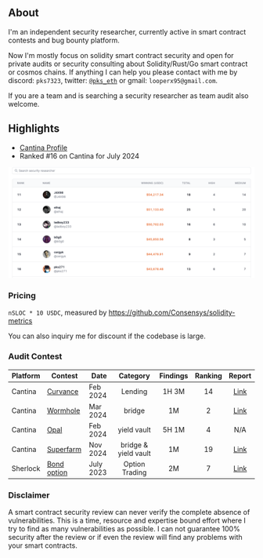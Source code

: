 

## About

I'm an independent security researcher, currently active in smart contract contests and bug bounty platform.

Now I'm mostly focus on solidity smart contract security and open for private audits or security consulting about Solidity/Rust/Go smart contract or cosmos chains. If anything I can help you please contact with me by discord: `pks7323`, twitter: [`@pks_eth`](https://x.com/pks_eth) or gmail: `looperx95@gmail.com`.

If you are a team and is searching a security researcher as team audit also welcome.

## Highlights

- [Cantina Profile](https://cantina.xyz/u/pks271)
- Ranked #16 on Cantina for July 2024

<img src="images/cantina-leaderboard-07-2024.png" width="900">


### Pricing

`nSLOC * 10 USDC`, measured by https://github.com/Consensys/solidity-metrics

You can also inquiry me for discount if the codebase is large.


### Audit Contest

| Platform| Contest | Date | Category | Findings | Ranking | Report |
| ------- | ------- | ----- | :-------: | :------:| :-----:| :------:| 
| Cantina | [Curvance](https://cantina.xyz/competitions/ac757733-81a4-43c7-8f49-17c5b135cdff)    | Feb 2024 | Lending | 1H 3M | 14 | [Link](./contests/curvance.md) |
| Cantina | [Wormhole](https://cantina.xyz/code/627528d0-db8a-4c42-b8b4-a5760ff31baf/findings/88) | Mar 2024 | bridge | 1M | 2 | [Link](https://github.com/wormhole-foundation/wormhole-audits/blob/main/2024-04-cantina-wormhole-evm-ntt.pdf) |
| Cantina | [Opal](https://cantina.xyz/competitions/28425672-ce54-4c66-b188-c4d5650d6790) | Feb 2024 | yield vault | 5H 1M | 4 | N/A |
| Cantina | [Superfarm](https://cantina.xyz/competitions/2cd0b038-3e32-4db6-b488-0f85b6f0e49f) | Nov 2024 | bridge & yield vault | 1M | 19 | [Link](https://github.com/superform-xyz/superform-core/blob/main/security-review/2023-12-cantina-competition.md) |
| Sherlock | [Bond option](https://audits.sherlock.xyz/contests/99) | July 2023	 | Option Trading	 | 2M | 7 | [Link](https://github.com/sherlock-audit/2023-06-bond-judging) |

### Disclaimer

A smart contract security review can never verify the complete absence of vulnerabilities. This is a time, resource and expertise bound effort where I try to find as many vulnerabilities as possible. I can not guarantee 100% security after the review or if even the review will find any problems with your smart contracts.
